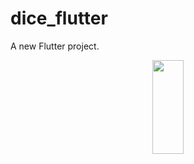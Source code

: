 # dice_flutter

A new Flutter project.

<p align="center">
  <img width="50" height="150" src="https://user-images.githubusercontent.com/71442681/182325337-a579d5c0-cb27-406d-8b1c-4ffc119ba542.jpg">
</p>
